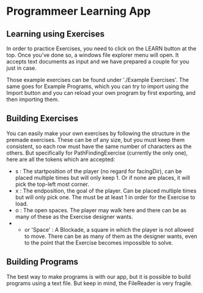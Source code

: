 # Programmeer Learning App

## Learning using Exercises
In order to practice Exercises, you need to click on the LEARN button at the top. Once you've done so, a windows file explorer menu will open. It accepts text documents as input and we have prepared a couple for you just in case.

Those example exercises can be found under './Example Exercises'.
The same goes for Example Programs, which you can try to import using the Import button and you can reload your own program by first exporting, and then importing them.

## Building Exercises
You can easily make your own exercises by following the structure in the premade exercises. These can be of any size, but you must keep them consistent, so each row must have the same number of characters as the others.
But specifically for PathFindingExercise (currently the only one), here are all the tokens which are accepted:
- s : The startposition of the player (no regard for facingDir), can be placed multiple times but will only keep 1. Or if none are places, it will pick the top-left most corner.
- x : The endposition, the goal of the player. Can be placed multiple times but will only pick one. The must be at least 1 in order for the Exercise to load.
- o : The open spaces. The player may walk here and there can be as many of these as the Exercise designer wants.
- + or 'Space' : A Blockade, a square in which the player is not allowed to move. There can be as many of them as the designer wants, even to the point that the Exercise becomes impossible to solve.

## Building Programs
The best way to make programs is with our app, but it is possible to build programs using a text file. But keep in mind, the FileReader is very fragile.
